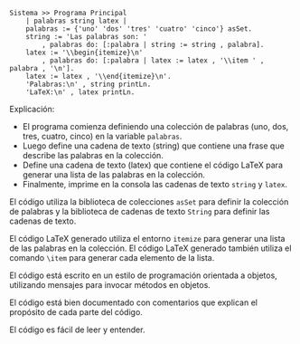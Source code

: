 ```smalltalk
Sistema >> Programa Principal
    | palabras string latex |
    palabras := {'uno' 'dos' 'tres' 'cuatro' 'cinco'} asSet.
    string := 'Las palabras son: '
        , palabras do: [:palabra | string := string , palabra].
    latex := '\\begin{itemize}\n'
        , palabras do: [:palabra | latex := latex , '\\item ' , palabra , '\n'].
    latex := latex , '\\end{itemize}\n'.
    'Palabras:\n' , string printLn.
    'LaTeX:\n' , latex printLn.
```

Explicación:

* El programa comienza definiendo una colección de palabras (uno, dos, tres, cuatro, cinco) en la variable `palabras`.
* Luego define una cadena de texto (string) que contiene una frase que describe las palabras en la colección.
* Define una cadena de texto (latex) que contiene el código LaTeX para generar una lista de las palabras en la colección.
* Finalmente, imprime en la consola las cadenas de texto `string` y `latex`.

El código utiliza la biblioteca de colecciones `asSet` para definir la colección de palabras y la biblioteca de cadenas de texto `String` para definir las cadenas de texto.

El código LaTeX generado utiliza el entorno `itemize` para generar una lista de las palabras en la colección. El código LaTeX generado también utiliza el comando `\item` para generar cada elemento de la lista.

El código está escrito en un estilo de programación orientada a objetos, utilizando mensajes para invocar métodos en objetos.

El código está bien documentado con comentarios que explican el propósito de cada parte del código.

El código es fácil de leer y entender.
